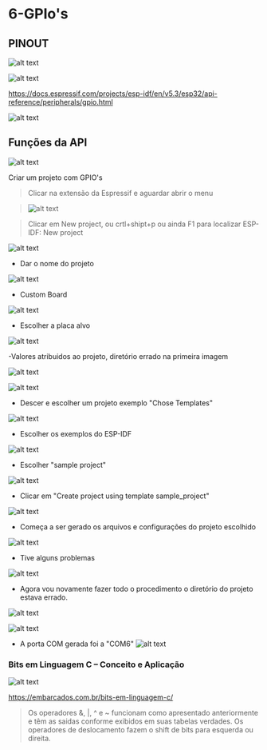 # 6-GPIo's

## PINOUT
![alt text](image.png)

![alt text](image-1.png)

https://docs.espressif.com/projects/esp-idf/en/v5.3/esp32/api-reference/peripherals/gpio.html

![alt text](image-2.png)

## Funções da API

![alt text](image-3.png)

Criar um projeto com GPIO's

> Clicar na extensão da Espressif e aguardar abrir o menu

> ![alt text](image-4.png)

> Clicar em New project, ou  crtl+shipt+p ou ainda F1 para localizar ESP-IDF: New project

![alt text](image-5.png)

- Dar o nome do projeto

![alt text](image-8.png)

- Custom Board

![alt text](image-7.png)

- Escolher a placa alvo

![alt text](image-9.png)

-Valores atribuidos ao projeto, diretório errado na primeira imagem

![alt text](image-10.png)

![alt text](image-17.png)

- Descer e escolher um projeto exemplo "Chose Templates"

![alt text](image-11.png)

- Escolher os exemplos do ESP-IDF

![alt text](image-12.png)

- Escolher "sample project"

![alt text](image-13.png)

- Clicar em "Create project using template sample_project"

![alt text](image-14.png)

- Começa a ser gerado os arquivos e configurações do projeto escolhido

![alt text](image-15.png)

- Tive alguns problemas

![alt text](image-16.png)

- Agora vou novamente fazer todo o procedimento o diretório do projeto estava errado.

![alt text](image-18.png)

![alt text](image-19.png)

- A porta COM gerada foi a "COM6"
![alt text](image-6.png)


### Bits em Linguagem C – Conceito e Aplicação

![alt text](image-20.png)

https://embarcados.com.br/bits-em-linguagem-c/

> Os operadores &, |, ^ e ~ funcionam como apresentado anteriormente e têm as saidas conforme exibidos em suas tabelas verdades. Os operadores de deslocamento fazem o shift de bits para esquerda ou direita.































